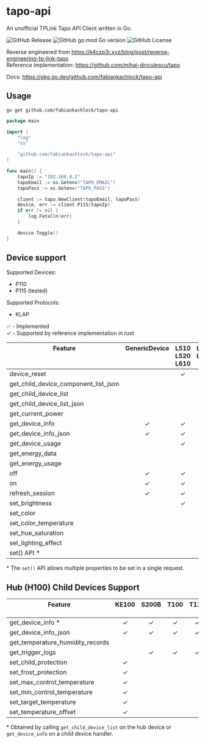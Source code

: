 # tapo-api

An unofficial TPLink Tapo API Client written in Go.

![GitHub Release](https://img.shields.io/github/v/release/fabiankachlock/tapo-api?style=for-the-badge)
![GitHub go.mod Go version](https://img.shields.io/github/go-mod/go-version/fabiankachlock/tapo-api?style=for-the-badge)
![GitHub License](https://img.shields.io/github/license/fabiankachlock/tapo-api?style=for-the-badge)

Reverse engineered from https://k4czp3r.xyz/blog/post/reverse-engineering-tp-link-tapo \
Reference implementation: https://github.com/mihai-dinculescu/tapo

Docs: https://pkg.go.dev/github.com/fabiankachlock/tapo-api

## Usage

```
go get github.com/fabiankachlock/tapo-api
```

```go
package main

import (
	"log"
	"os"

	"github.com/fabiankachlock/tapo-api"
)

func main() {
	tapoIp := "192.168.0.2"
	tapoEmail := os.Getenv("TAPO_EMAIL")
	tapoPass := os.Getenv("TAPO_PASS")

	client := tapo.NewClient(tapoEmail, tapoPass)
	device, err := client.P115(tapoIp)
	if err != nil {
		log.Fatalln(err)
	}

	device.Toggle()
}
```

## Device support

Supported Devices:
- P110
- P115 (tested)

Supported Protocols:
- KLAP

&#x2705; - Implemented \
&check; - Supported by reference implementation in rust

| Feature<br/><br/><br/>               | GenericDevice<br/><br/><br/> | L510<br/>L520<br/>L610 | L530<br/>L630<br/><br/> | L900<br/><br/><br/> | L920<br/>L930<br/><br/> | P100<br/>P105<br/><br/> | P110<br/>P115<br/><br/> | P300<br/><br/><br/> | H100<br/><br/><br/> |
| ------------------------------------ | :--------------------------: | :--------------------: | :---------------------: | :-----------------: | :---------------------: | :---------------------: | :---------------------: | :-----------------: | :-----------------: |
| device_reset                         |                              |        &check;         |         &check;         |       &check;       |         &check;         |         &check;         |        &#x2705;         |                     |                     |
| get_child_device_component_list_json |                              |                        |                         |                     |                         |                         |                         |       &check;       |       &check;       |
| get_child_device_list                |                              |                        |                         |                     |                         |                         |                         |       &check;       |       &check;       |
| get_child_device_list_json           |                              |                        |                         |                     |                         |                         |                         |       &check;       |       &check;       |
| get_current_power                    |                              |                        |                         |                     |                         |                         |        &#x2705;         |                     |                     |
| get_device_info                      |           &check;            |        &check;         |         &check;         |       &check;       |         &check;         |         &check;         |        &#x2705;         |       &check;       |       &check;       |
| get_device_info_json                 |           &check;            |        &check;         |         &check;         |       &check;       |         &check;         |         &check;         |        &#x2705;         |       &check;       |       &check;       |
| get_device_usage                     |                              |        &check;         |         &check;         |       &check;       |         &check;         |         &check;         |        &#x2705;         |                     |                     |
| get_energy_data                      |                              |                        |                         |                     |                         |                         |        &#x2705;         |                     |                     |
| get_energy_usage                     |                              |                        |                         |                     |                         |                         |        &#x2705;         |                     |                     |
| off                                  |           &check;            |        &check;         |         &check;         |       &check;       |         &check;         |         &check;         |        &#x2705;         |                     |                     |
| on                                   |           &check;            |        &check;         |         &check;         |       &check;       |         &check;         |         &check;         |        &#x2705;         |                     |                     |
| refresh_session                      |           &check;            |        &check;         |         &check;         |       &check;       |         &check;         |         &check;         |        &#x2705;         |       &check;       |       &check;       |
| set_brightness                       |                              |        &check;         |         &check;         |       &check;       |         &check;         |                         |                         |                     |                     |
| set_color                            |                              |                        |         &check;         |       &check;       |         &check;         |                         |                         |                     |                     |
| set_color_temperature                |                              |                        |         &check;         |       &check;       |         &check;         |                         |                         |                     |                     |
| set_hue_saturation                   |                              |                        |         &check;         |       &check;       |         &check;         |                         |                         |                     |                     |
| set_lighting_effect                  |                              |                        |                         |                     |         &check;         |                         |                         |                     |                     |
| set() API \*                         |                              |                        |         &check;         |       &check;       |         &check;         |                         |                         |                     |                     |

\* The `set()` API allows multiple properties to be set in a single request.

## Hub (H100) Child Devices Support

| Feature<br/><br/>                | KE100<br/><br/> | S200B<br/><br/> | T100<br/><br/> | T110<br/><br/> | T300<br/><br/> | T310<br/>T315 |
| -------------------------------- | :-------------: | :-------------: | :------------: | :------------: | :------------: | :-----------: |
| get_device_info \*               |     &check;     |     &check;     |    &check;     |    &check;     |    &check;     |    &check;    |
| get_device_info_json             |     &check;     |     &check;     |    &check;     |    &check;     |    &check;     |    &check;    |
| get_temperature_humidity_records |                 |                 |                |                |                |    &check;    |
| get_trigger_logs                 |                 |     &check;     |    &check;     |    &check;     |    &check;     |               |
| set_child_protection             |     &check;     |                 |                |                |                |               |
| set_frost_protection             |     &check;     |                 |                |                |                |               |
| set_max_control_temperature      |     &check;     |                 |                |                |                |               |
| set_min_control_temperature      |     &check;     |                 |                |                |                |               |
| set_target_temperature           |     &check;     |                 |                |                |                |               |
| set_temperature_offset           |     &check;     |                 |                |                |                |               |

\* Obtained by calling `get_child_device_list` on the hub device or `get_device_info` on a child device handler.
